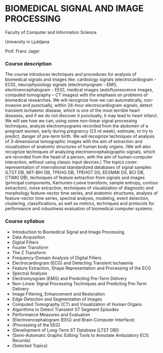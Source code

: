 # BIOMEDICAL SIGNAL AND IMAGE PROCESSING

Faculty of Computer and Information Science

University in Ljubljana

Prof. Franc Jager

### Course description

The course introduces techniques and procedures for analysis of biomedical signals and images like: cardiology signals (electrocardiogram - ECG), neurophysiology signals (electromyogram - EMG, electroencephalogram - EEG), medical images (autofluorescence images, computed tomography – CT images) with the emphasis on problems of biomedical researches. We will recognize how we can automatically, non-invasive and punctually, within 24-hour electrocardiogram signals, detect transient ischaemic disease, which is one of the most terrible heart diseases, and if we do not discover it punctually, it may lead to heart infarct. We will see how we can, using some non-linear signal processing techniques, analyze electromyograms recorded from the abdomen of a pregnant women, early during pregnancy (23 rd week), estimate, or try to predict, danger of pre-term birth. We will recognize techniques of analysis of 3-dimensional tomographic images with the aim of extraction and visualization of anatomic structures of human body organs. (We will also recognize techniques of analyzing electroencephalographic signals, which are recorded from the head of a person, with the aim of human-computer interaction, without using classic input devices.) The topics cover: representation of international standardized databases of signal samples (LTST DB, MIT-BIH DB, TPEHG DB, TPEHGT DS, EEGMMI DS, BCI DB, CTIMG DB), techniques of feature extraction from signals and images (principal components, Karhunen-Loeve transform, sample entropy, contour extraction), noise extraction, techniques of visualization of diagnostic and morphology feature-vector time series, and anatomic structures, analysis of feature-vector time series, spectral analysis, modeling, event detection, clustering, classifications, as well as metrics, techniques and protocols for performance and robustness evaluation of biomedical computer systems.

### Course syllabus

- Introduction to Biomedical Signal and Image Processing
- Data Acquisition
- Digital Filters
- Fourier Transform
- The Z Transform
- Frequency-Domain Analysis of Digital Filters
- Electrocardiogram (ECG) and Detecting Transient Ischaemia
- Feature Extraction, Shape Representation and Processing of the ECG
- Spectral Analysis
- Electromyogram (EMG) and Predicting Pre-Term Delivery
- Non-Linear Signal Processing Techniques and Predicting Pre-Term Delivery
- Image Filtering, Enhancement and Restoration
- Edge Detection and Segmentation of Images
- Computed Tomography (CT) and Visualization of Human Organs
- Algorithms to Detect Transient ST Segment Episodes
- Performance Measures and Evaluation
- (Electroencephalogram (EEG) and Brain-Computer Interface)
- (Processing of the EEG)
- (Development of Long-Term ST Database (LTST DB))
- (Semi-Automatic Graphic Editing Tools to Annotate Ambulatory ECG Records)
- (Selected Topics)


